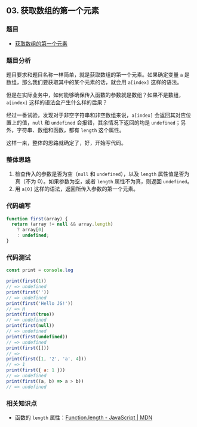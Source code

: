 ## 03. 获取数组的第一个元素

### 题目

- [获取数组的第一个元素](https://mp.weixin.qq.com/s/yQTtvI56cQXy6NBxpTEfkA)

### 题目分析

题目要求和题目名称一样简单，就是获取数组的第一个元素。如果确定变量 `a` 是数组，那么我们要获取其中的某个元素的话，就会用 `a[index]` 这样的语法。

但是在实际业务中，如何能够确保传入函数的参数就是数组？如果不是数组，`a[index]` 这样的语法会产生什么样的后果？

经过一番试验，发现对于非空字符串和非空数组来说，`a[index]` 会返回其对应位置上的值，`null` 和 `undefined` 会报错，其余情况下返回的均是 `undefined`；另外，字符串、数组和函数，都有 `length` 这个属性。

这样一来，整体的思路就确定了，好，开始写代码。

### 整体思路

1. 检查传入的参数是否为空（`null` 和 `undefined`），以及 `length` 属性值是否为真（不为 0）。如果参数为空，或者 `length` 属性不为真，则返回 `undefined`。
2. 用 `a[0]` 这样的语法，返回所传入参数的第一个元素。

### 代码编写

```javascript
function first(array) {
  return (array != null && array.length)
    ? array[0]
    : undefined;
}
```

### 代码测试

```javascript
const print = console.log

print(first(1))
// => undefined
print(first(''))
// => undefined
print(first('Hello JS!'))
// => H
print(first(true))
// => undefined
print(first(null))
// => undefined
print(first(undefined))
// => undefined
print(first([]))
// => 
print(first([1, '2', 'a', 4]))
// => 1
print(first({ a: 1 }))
// => undefined
print(first((a, b) => a > b))
// => undefined
```

### 相关知识点

- 函数的 `length` 属性：[Function.length - JavaScript | MDN](https://developer.mozilla.org/en-US/docs/Web/JavaScript/Reference/Global_Objects/Function/length)
